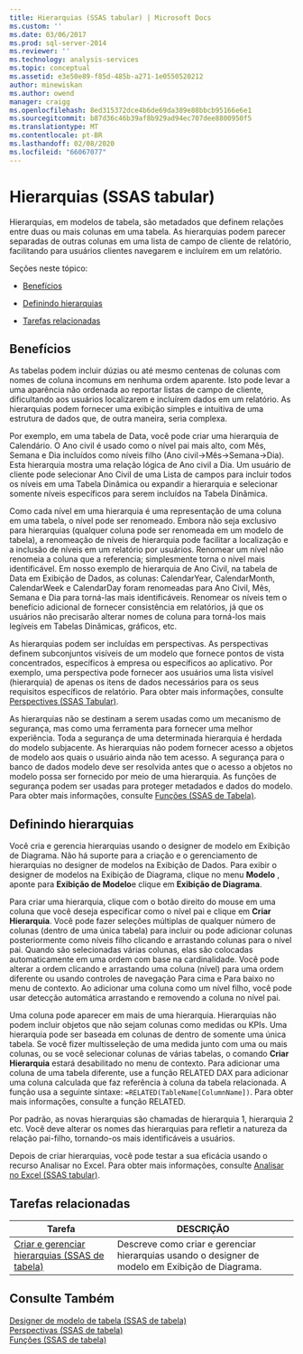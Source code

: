 ```yaml
---
title: Hierarquias (SSAS tabular) | Microsoft Docs
ms.custom: ''
ms.date: 03/06/2017
ms.prod: sql-server-2014
ms.reviewer: ''
ms.technology: analysis-services
ms.topic: conceptual
ms.assetid: e3e50e89-f85d-485b-a271-1e0550520212
author: minewiskan
ms.author: owend
manager: craigg
ms.openlocfilehash: 8ed315372dce4b6de69da389e88bbcb95166e6e1
ms.sourcegitcommit: b87d36c46b39af8b929ad94ec707dee8800950f5
ms.translationtype: MT
ms.contentlocale: pt-BR
ms.lasthandoff: 02/08/2020
ms.locfileid: "66067077"
---
```

# <a name="hierarchies-ssas-tabular"></a>Hierarquias (SSAS tabular)
  Hierarquias, em modelos de tabela, são metadados que definem relações entre duas ou mais colunas em uma tabela. As hierarquias podem parecer separadas de outras colunas em uma lista de campo de cliente de relatório, facilitando para usuários clientes navegarem e incluírem em um relatório.  
  
 Seções neste tópico:  
  
-   [Benefícios](#bkmk_benefits)  
  
-   [Definindo hierarquias](#bkmk_define)  
  
-   [Tarefas relacionadas](#bkmk_related_tasks)  
  
##  <a name="bkmk_benefits"></a> Benefícios  
 As tabelas podem incluir dúzias ou até mesmo centenas de colunas com nomes de coluna incomuns em nenhuma ordem aparente. Isto pode levar a uma aparência não ordenada ao reportar listas de campo de cliente, dificultando aos usuários localizarem e incluírem dados em um relatório. As hierarquias podem fornecer uma exibição simples e intuitiva de uma estrutura de dados que, de outra maneira, seria complexa.  
  
 Por exemplo, em uma tabela de Data, você pode criar uma hierarquia de Calendário. O Ano civil é usado como o nível pai mais alto, com Mês, Semana e Dia incluídos como níveis filho (Ano civil->Mês->Semana->Dia). Esta hierarquia mostra uma relação lógica de Ano civil a Dia. Um usuário de cliente pode selecionar Ano Civil de uma Lista de campos para incluir todos os níveis em uma Tabela Dinâmica ou expandir a hierarquia e selecionar somente níveis específicos para serem incluídos na Tabela Dinâmica.  
  
 Como cada nível em uma hierarquia é uma representação de uma coluna em uma tabela, o nível pode ser renomeado. Embora não seja exclusivo para hierarquias (qualquer coluna pode ser renomeada em um modelo de tabela), a renomeação de níveis de hierarquia pode facilitar a localização e a inclusão de níveis em um relatório por usuários. Renomear um nível não renomeia a coluna que a referencia; simplesmente torna o nível mais identificável. Em nosso exemplo de hierarquia de Ano Civil, na tabela de Data em Exibição de Dados, as colunas: CalendarYear, CalendarMonth, CalendarWeek e CalendarDay foram renomeadas para Ano Civil, Mês, Semana e Dia para torná-las mais identificáveis. Renomear os níveis tem o benefício adicional de fornecer consistência em relatórios, já que os usuários não precisarão alterar nomes de coluna para torná-los mais legíveis em Tabelas Dinâmicas, gráficos, etc.  
  
 As hierarquias podem ser incluídas em perspectivas. As perspectivas definem subconjuntos visíveis de um modelo que fornece pontos de vista concentrados, específicos à empresa ou específicos ao aplicativo. Por exemplo, uma perspectiva pode fornecer aos usuários uma lista visível (hierarquia) de apenas os itens de dados necessários para os seus requisitos específicos de relatório. Para obter mais informações, consulte [Perspectives &#40;SSAS Tabular&#41;](perspectives-ssas-tabular.md).  
  
 As hierarquias não se destinam a serem usadas como um mecanismo de segurança, mas como uma ferramenta para fornecer uma melhor experiência. Toda a segurança de uma determinada hierarquia é herdada do modelo subjacente. As hierarquias não podem fornecer acesso a objetos de modelo aos quais o usuário ainda não tem acesso. A segurança para o banco de dados modelo deve ser resolvida antes que o acesso a objetos no modelo possa ser fornecido por meio de uma hierarquia. As funções de segurança podem ser usadas para proteger metadados e dados do modelo. Para obter mais informações, consulte [Funções &#40;SSAS de Tabela&#41;](roles-ssas-tabular.md).  
  
##  <a name="bkmk_define"></a>Definindo hierarquias  
 Você cria e gerencia hierarquias usando o designer de modelo em Exibição de Diagrama. Não há suporte para a criação e o gerenciamento de hierarquias no designer de modelos na Exibição de Dados. Para exibir o designer de modelos na Exibição de Diagrama, clique no menu **Modelo** , aponte para **Exibição de Modelo**e clique em **Exibição de Diagrama**.  
  
 Para criar uma hierarquia, clique com o botão direito do mouse em uma coluna que você deseja especificar como o nível pai e clique em **Criar Hierarquia**. Você pode fazer seleções múltiplas de qualquer número de colunas (dentro de uma única tabela) para incluir ou pode adicionar colunas posteriormente como níveis filho clicando e arrastando colunas para o nível pai. Quando são selecionadas várias colunas, elas são colocadas automaticamente em uma ordem com base na cardinalidade. Você pode alterar a ordem clicando e arrastando uma coluna (nível) para uma ordem diferente ou usando controles de navegação Para cima e Para baixo no menu de contexto. Ao adicionar uma coluna como um nível filho, você pode usar detecção automática arrastando e removendo a coluna no nível pai.  
  
 Uma coluna pode aparecer em mais de uma hierarquia. Hierarquias não podem incluir objetos que não sejam colunas como medidas ou KPIs. Uma hierarquia pode ser baseada em colunas de dentro de somente uma única tabela. Se você fizer multisseleção de uma medida junto com uma ou mais colunas, ou se você selecionar colunas de várias tabelas, o comando **Criar Hierarquia** estará desabilitado no menu de contexto. Para adicionar uma coluna de uma tabela diferente, use a função RELATED DAX para adicionar uma coluna calculada que faz referência à coluna da tabela relacionada. A função usa a seguinte sintaxe: `=RELATED(TableName[ColumnName])`. Para obter mais informações, consulte a função RELATED.  
  
 Por padrão, as novas hierarquias são chamadas de hierarquia 1, hierarquia 2 etc. Você deve alterar os nomes das hierarquias para refletir a natureza da relação pai-filho, tornando-os mais identificáveis a usuários.  
  
 Depois de criar hierarquias, você pode testar a sua eficácia usando o recurso Analisar no Excel. Para obter mais informações, consulte [Analisar no Excel &#40;SSAS tabular&#41;](analyze-in-excel-ssas-tabular.md).  
  
##  <a name="bkmk_related_tasks"></a> Tarefas relacionadas  
  
|Tarefa|DESCRIÇÃO|  
|----------|-----------------|  
|[Criar e gerenciar hierarquias &#40;SSAS de tabela&#41;](hierarchies-ssas-tabular.md)|Descreve como criar e gerenciar hierarquias usando o designer de modelo em Exibição de Diagrama.|  
  
## <a name="see-also"></a>Consulte Também  
 [Designer de modelo de tabela &#40;SSAS de tabela&#41;](../tabular-model-designer-ssas-tabular.md)   
 [Perspectivas &#40;SSAS de tabela&#41;](perspectives-ssas-tabular.md)   
 [Funções &#40;SSAS de tabela&#41;](roles-ssas-tabular.md)  
  
  
